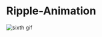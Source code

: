 # Ripple-Animation
![sixth gif](https://user-images.githubusercontent.com/58117224/123041816-7eb21800-d413-11eb-9d94-137d6352a898.gif)
